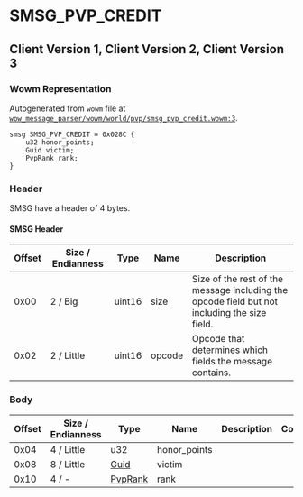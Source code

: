 # SMSG_PVP_CREDIT

## Client Version 1, Client Version 2, Client Version 3

### Wowm Representation

Autogenerated from `wowm` file at [`wow_message_parser/wowm/world/pvp/smsg_pvp_credit.wowm:3`](https://github.com/gtker/wow_messages/tree/main/wow_message_parser/wowm/world/pvp/smsg_pvp_credit.wowm#L3).
```rust,ignore
smsg SMSG_PVP_CREDIT = 0x028C {
    u32 honor_points;
    Guid victim;
    PvpRank rank;
}
```
### Header

SMSG have a header of 4 bytes.

#### SMSG Header

| Offset | Size / Endianness | Type   | Name   | Description |
| ------ | ----------------- | ------ | ------ | ----------- |
| 0x00   | 2 / Big           | uint16 | size   | Size of the rest of the message including the opcode field but not including the size field.|
| 0x02   | 2 / Little        | uint16 | opcode | Opcode that determines which fields the message contains.|

### Body

| Offset | Size / Endianness | Type | Name | Description | Comment |
| ------ | ----------------- | ---- | ---- | ----------- | ------- |
| 0x04 | 4 / Little | u32 | honor_points |  |  |
| 0x08 | 8 / Little | [Guid](../spec/packed-guid.md) | victim |  |  |
| 0x10 | 4 / - | [PvpRank](pvprank.md) | rank |  |  |

